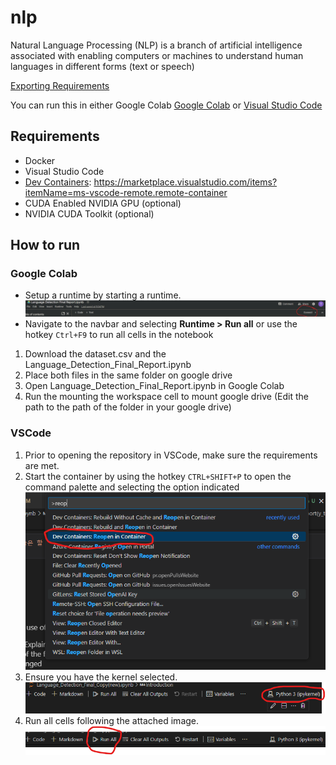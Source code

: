 # nlp

Natural Language Processing (NLP) is a branch of artificial intelligence associated with enabling computers or machines to understand human languages in different forms (text or speech)

[Exporting Requirements](https://nbconvert.readthedocs.io/en/latest/install.html#supported-python-versions)

You can run this in either Google Colab [Google Colab](#google-colab) or [Visual Studio Code](#vscode)

## Requirements
- Docker
- Visual Studio Code
- [Dev Containers](https://marketplace.visualstudio.com/items?itemName=ms-vscode-remote.remote-containers): https://marketplace.visualstudio.com/items?itemName=ms-vscode-remote.remote-container
- CUDA Enabled NVIDIA GPU (optional)
- NVIDIA CUDA Toolkit (optional)

## How to run

### Google Colab

- Setup a runtime by starting a runtime. ![image](./images/starting%20a%20runtime.jpeg)
- Navigate to the navbar and selecting **Runtime > Run all** or use the hotkey `Ctrl+F9` to run all cells in the notebook

1. Download the dataset.csv and the Language_Detection_Final_Report.ipynb
2. Place both files in the same folder on google drive
3. Open Language_Detection_Final_Report.ipynb in Google Colab
4. Run the mounting the workspace cell to mount google drive (Edit the path to the path of the folder in your google drive)

### VSCode

1. Prior to opening the repository in VSCode, make sure the requirements are met.
2. Start the container by using the hotkey `CTRL+SHIFT+P` to open the command palette and selecting the option indicated ![here](./images/starting%20the%20container.png)
3. Ensure you have the kernel selected. ![Selected Kernel](./images/selecting_kernel.png)
4. Run all cells following the attached image. ![Run all cells](./images/run%20all%20cells.png)
